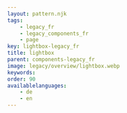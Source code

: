 ```yaml
---
layout: pattern.njk
tags: 
    - legacy_fr
    - legacy_components_fr
    - page
key: lightbox-legacy_fr
title: lightbox
parent: components-legacy_fr
image: legacy/overview/lightbox.webp
keywords: 
order: 90
availablelanguages: 
    - de
    - en
---
```


